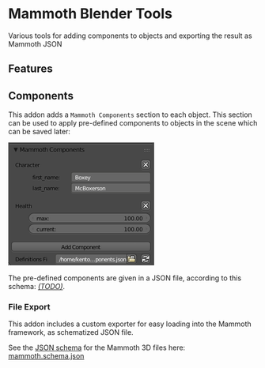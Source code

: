 # Mammoth Blender Tools

Various tools for adding components to objects and exporting the result as Mammoth JSON

## Features

## Components

This addon adds a `Mammoth Components` section to each object. This section can be used to apply pre-defined components to objects in the scene which can be saved later:

![Panel screenshot](https://github.com/BlazingMammothGames/MammothBlenderTools/raw/master/screenshot.png)

The pre-defined components are given in a JSON file, according to this schema: [_(TODO)_](#).

### File Export

This addon includes a custom exporter for easy loading into the Mammoth framework, as schematized JSON file.

See the [JSON schema](http://json-schema.org/) for the Mammoth 3D files here: [mammoth.schema.json](schema/mammoth.schema.json)